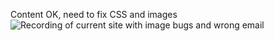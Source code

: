 Content OK, need to fix CSS and images
![Recording of current site with image bugs and wrong email](WHAP_website_bugs.gif)